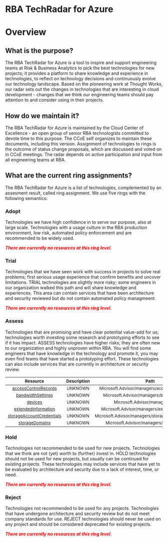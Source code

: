 
RBA TechRadar for Azure
=======================

# Overview

## What is the purpose?


The RBA TechRadar for Azure is a tool to inspire and support engineering teams at Risk & Business Analytics to pick the best technologies for new projects; it provides a platform to share knowledge and experience in technologies, to reflect on technology decisions and continuously evolve our technology landscape.  Based on the pioneering work at Thought Works, our radar sets out the changes in technologies that are interesting in cloud development - changes that we think our engineering teams should pay attention to and consider using in their projects.
## How do we maintain it?


The RBA TechRadar for Azure is maintained by the Cloud Center of Excellence - an open group of senior RBA technologists committed to devote time to this purpose.  The CCoE self organizes to maintain these documents, including this version.  Assignment of technologies to rings is the outcome of status change proposals, which are discussed and voted on in CCoE meetings.  The radar depends on active participation and input from all engineering teams at RBA.
## What are the current ring assignments?


The RBA TechRadar for Azure is a list of technologies, complemented by an assesment result, called ring assignment.  We use five rings with the following semantics:
### Adopt


Technologies we have high confidence in to serve our purpose, also at large scale.  Technologies with a usage culture in the RBA production environment, low risk, automated policy enforcement and are recommended to be widely used.  
  
***<font color="red"> There are currently no resources at this ring level. </font>***
### Trial


Technologies that we have seen work with success in projects to solve real problems;  first serious usage experience that confirm benefits and uncover limitations.  TRIAL technologies are slightly more risky; some engineers in our organization walked this path and will share knowledge and experiences.  This area can contain services that have been architecture and security reviewed but do not contain automated policy managmeent.  
  
***<font color="red"> There are currently no resources at this ring level. </font>***
### Assess


Technologies that are promising and have clear potential value-add for us; technologies worth investing some research and prototyping efforts to see if it has impact.  ASSESS technologies have higher risks;  they are often new to our organization and highly unproven within RBA.  You will find some engineers that have knowledge in the technology and promote it, you may even find teams that have started a prototyping effort.  These technologies can also include services that are currently in architecture or security review.  

|<sub>Resource</sub>|<sub>Description</sub>|<sub>Path</sub>|<sub>Status</sub>|
| :---: | :---: | :---: | :---: |
|<sub>[accessControlRecords](https://github.com/openrba/python-azure-techradar/tree/master/Microsoft.Advisor/managers/accessControlRecords)</sub>|<sub>UNKNOWN</sub>|<sub>Microsoft.Advisor/managers/accessControlRecords</sub>|<sub>ASSESS</sub>|
|<sub>[bandwidthSettings](https://github.com/openrba/python-azure-techradar/tree/master/Microsoft.Advisor/managers/bandwidthSettings)</sub>|<sub>UNKNOWN</sub>|<sub>Microsoft.Advisor/managers/bandwidthSettings</sub>|<sub>ASSESS</sub>|
|<sub>[devices](https://github.com/openrba/python-azure-techradar/tree/master/Microsoft.Advisor/managers/devices)</sub>|<sub>UNKNOWN</sub>|<sub>Microsoft.Advisor/managers/devices</sub>|<sub>ASSESS</sub>|
|<sub>[extendedInformation](https://github.com/openrba/python-azure-techradar/tree/master/Microsoft.Advisor/managers/extendedInformation)</sub>|<sub>UNKNOWN</sub>|<sub>Microsoft.Advisor/managers/extendedInformation</sub>|<sub>ASSESS</sub>|
|<sub>[storageAccountCredentials](https://github.com/openrba/python-azure-techradar/tree/master/Microsoft.Advisor/managers/storageAccountCredentials)</sub>|<sub>UNKNOWN</sub>|<sub>Microsoft.Advisor/managers/storageAccountCredentials</sub>|<sub>ASSESS</sub>|
|<sub>[storageDomains](https://github.com/openrba/python-azure-techradar/tree/master/Microsoft.Advisor/managers/storageDomains)</sub>|<sub>UNKNOWN</sub>|<sub>Microsoft.Advisor/managers/storageDomains</sub>|<sub>ASSESS</sub>|

### Hold


Technologies not recommended to be used for new projects. Technologies that we think are not (yet) worth to (further) invest in.  HOLD technologies should not be used for new projects, but usually can be continued for existing projects.  These technologies may include services that have yet to be evaluated by architecture and security due to a lack of interest, time, or need.  
  
***<font color="red"> There are currently no resources at this ring level. </font>***
### Reject


Technologies not recommended to be used for any projects. Technologies that have undergone architecture and security review but do not meet company standards for use.  REJECT technologies should never be used on any project and should be considered deprecated for existing projects.  
  
***<font color="red"> There are currently no resources at this ring level. </font>***